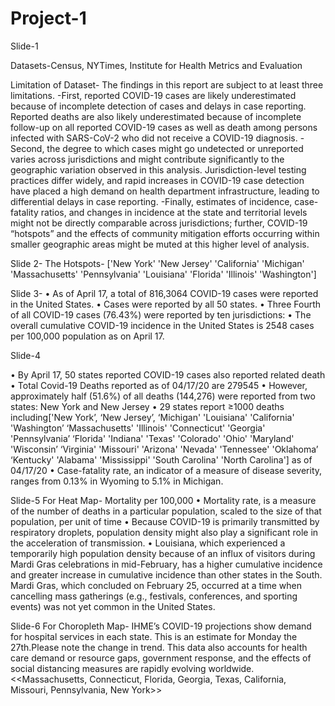 # Project-1

Slide-1 

Datasets-Census, NYTimes, Institute for Health Metrics and Evaluation

Limitation of Dataset-
The findings in this report are subject to at least three limitations. 
-First, reported COVID-19 cases are likely underestimated because of incomplete detection of cases and delays in case reporting. Reported deaths are also likely underestimated because of incomplete follow-up on all reported COVID-19 cases as well as death among persons infected with SARS-CoV-2 who did not receive a COVID-19 diagnosis. 
-Second, the degree to which cases might go undetected or unreported varies across jurisdictions and might contribute significantly to the geographic variation observed in this analysis. Jurisdiction-level testing practices differ widely, and rapid increases in COVID-19 case detection have placed a high demand on health department infrastructure, leading to differential delays in case reporting. 
-Finally, estimates of incidence, case-fatality ratios, and changes in incidence at the state and territorial levels might not be directly comparable across jurisdictions; further, COVID-19 “hotspots” and the effects of community mitigation efforts occurring within smaller geographic areas might be muted at this higher level of analysis.

Slide 2-
The Hotspots- ['New York' 'New Jersey' 'California' 'Michigan' 'Massachusetts'
 'Pennsylvania' 'Louisiana' 'Florida' 'Illinois' 'Washington']
 

Slide 3- 
•	As of April 17, a total of 816,3064 COVID-19 cases were reported in the United States.
•	Cases were reported by all 50 states.
•	Three Fourth of all COVID-19 cases (76.43%) were reported by ten jurisdictions: 
•	The overall cumulative COVID-19 incidence in the United States is 2548 cases per 100,000 population as on April 17. 

Slide-4 

•	By April 17, 50 states reported COVID-19 cases also reported related death
•	Total Covid-19 Deaths reported as of 04/17/20 are 279545
•	However, approximately half (51.6%) of all deaths (144,276) were reported from two states: New York and New Jersey 
•	29 states report ≥1000 deaths including['New York’, ‘New Jersey’, ‘Michigan' 'Louisiana' 'California' 'Washington’ ‘Massachusetts' 'Illinois' 'Connecticut' 'Georgia' 'Pennsylvania’ ‘Florida' 'Indiana' 'Texas' 'Colorado' 'Ohio' 'Maryland' 'Wisconsin’ ‘Virginia' 'Missouri' 'Arizona' 'Nevada' 'Tennessee' 'Oklahoma’ ‘Kentucky' 'Alabama' 'Mississippi' 'South Carolina' 'North Carolina'] as of 04/17/20
•	Case-fatality rate, an indicator of a measure of disease severity, ranges from 0.13% in Wyoming to 5.1% in Michigan.

Slide-5
For Heat Map- Mortality per 100,000
•	Mortality rate, is a measure of the number of deaths in a particular population, scaled to the size of that population, per unit of time
•	Because COVID-19 is primarily transmitted by respiratory droplets, population density might also play a significant role in the acceleration of transmission. 
•	Louisiana, which experienced a temporarily high population density because of an influx of visitors during Mardi Gras celebrations in mid-February, has a higher cumulative incidence and greater increase in cumulative incidence than other states in the South. Mardi Gras, which concluded on February 25, occurred at a time when cancelling mass gatherings (e.g., festivals, conferences, and sporting events) was not yet common in the United States.

Slide-6
For Choropleth Map- IHME’s COVID-19 projections show demand for hospital services in each state. This is an estimate for Monday the 27th.Please note the change in trend. This data also accounts for health care demand or resource gaps, government response, and the effects of social distancing measures are rapidly evolving worldwide. <<Massachusetts, Connecticut, Florida, Georgia, Texas, California, Missouri, Pennsylvania, New York>>

 

